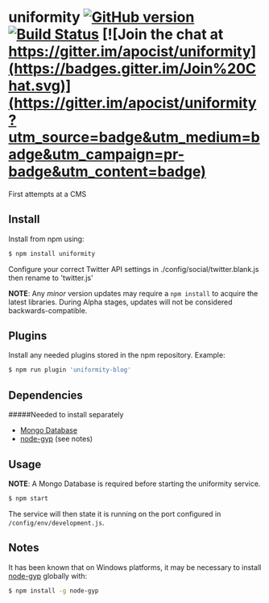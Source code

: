 # uniformity [![GitHub version](https://badge.fury.io/gh/apocist%2Funiformity.svg)](https://badge.fury.io/gh/apocist%2Funiformity) [![Build Status](https://travis-ci.org/apocist/uniformity.svg?branch=master)](https://travis-ci.org/apocist/uniformity) [![Join the chat at https://gitter.im/apocist/uniformity](https://badges.gitter.im/Join%20Chat.svg)](https://gitter.im/apocist/uniformity?utm_source=badge&utm_medium=badge&utm_campaign=pr-badge&utm_content=badge)

First attempts at a CMS

## Install 

Install from npm using:

```sh
$ npm install uniformity
```

Configure your correct Twitter API settings in ./config/social/twitter.blank.js then rename to 'twitter.js'

**NOTE**: Any *minor* version updates may require a `npm install` to acquire the latest libraries. During Alpha stages, updates will not be considered backwards-compatible.

## Plugins

Install any needed plugins stored in the npm repository.
Example:
```sh
$ npm run plugin 'uniformity-blog'
```

## Dependencies

#####Needed to install separately
- [Mongo Database](https://www.mongodb.org/)
- [node-gyp](https://www.npmjs.com/package/node-gyp) (see notes)

## Usage

**NOTE**: A Mongo Database is required before starting the uniformity service.

```sh
$ npm start
```

The service will then state it is running on the port configured in `/config/env/development.js`.

## Notes

It has been known that on Windows platforms, it may be necessary to install [node-gyp](https://www.npmjs.com/package/node-gyp) globally with:

```sh
$ npm install -g node-gyp
```
